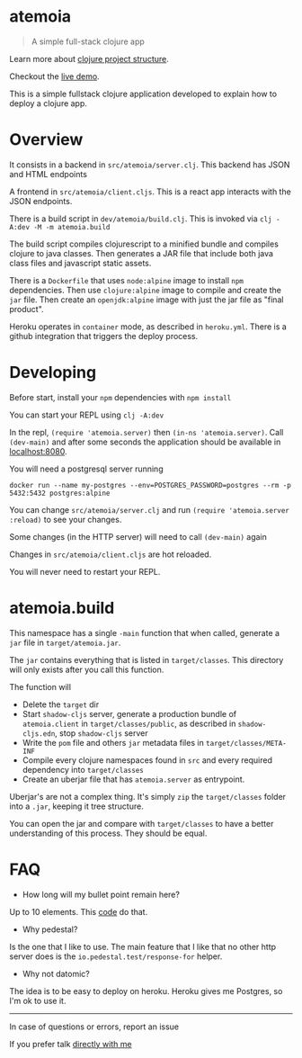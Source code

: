 # atemoia

> A simple full-stack clojure app

Learn more about [clojure project structure](https://souenzzo.com.br/creating-a-clojure-project.html).

Checkout the [live demo](https://atemoia.herokuapp.com/).

This is a simple fullstack clojure application developed to explain how to deploy a clojure app.

# Overview

It consists in a backend in `src/atemoia/server.clj`. This backend has JSON and HTML endpoints

A frontend in `src/atemoia/client.cljs`. This is a react app interacts with the JSON endpoints.

There is a build script in `dev/atemoia/build.clj`. This is invoked via `clj -A:dev -M -m atemoia.build`

The build script compiles clojurescript to a minified bundle and compiles clojure to java classes.
Then generates a JAR file that include both java class files and javascript static assets.

There is a `Dockerfile` that uses `node:alpine` image to install `npm` dependencies.
Then use `clojure:alpine` image to compile and create the `jar` file.
Then create an `openjdk:alpine` image with just the jar file as "final product".

Heroku operates in `container` mode, as described in `heroku.yml`.
There is a github integration that triggers the deploy process.

# Developing

Before start, install your `npm` dependencies with `npm install`

You can start your REPL using `clj -A:dev`

In the repl, `(require 'atemoia.server)` then `(in-ns 'atemoia.server)`.
Call `(dev-main)` and after some seconds the application should be available in [localhost:8080](http://localhost:8080).

You will need a postgresql server running

```shell
docker run --name my-postgres --env=POSTGRES_PASSWORD=postgres --rm -p 5432:5432 postgres:alpine
```

You can change `src/atemoia/server.clj` and run `(require 'atemoia.server :reload)` to see your changes.

Some changes (in the HTTP server) will need to call `(dev-main)` again

Changes in `src/atemoia/client.cljs` are hot reloaded.

You will never need to restart your REPL.

# atemoia.build

This namespace has a single `-main` function that when called, generate a `jar` file in `target/atemoia.jar`.

The `jar` contains everything that is listed in `target/classes`. This directory will only exists after you call this
function.

The function will

- Delete the `target` dir
- Start `shadow-cljs` server, generate a production bundle of `atemoia.client` in `target/classes/public`, as described
  in `shadow-cljs.edn`, stop `shadow-cljs` server
- Write the `pom` file and others `jar` metadata files in `target/classes/META-INF`
- Compile every clojure namespaces found in `src` and every required dependency into `target/classes`
- Create an uberjar file that has `atemoia.server` as entrypoint.

Uberjar's are not a complex thing. It's simply `zip` the `target/classes` folder into a `.jar`, keeping it tree
structure.

You can open the jar and compare with `target/classes` to have a better understanding of this process.
They should be equal.

# FAQ

- How long will my bullet point remain here?

Up to 10 elements. This [code](https://github.com/souenzzo/atemoia/blob/main/src/atemoia/server.clj#L68) do that.

- Why pedestal?

Is the one that I like to use. The main feature that I like that no other http server does is
the `io.pedestal.test/response-for` helper.

- Why not datomic?

The idea is to be easy to deploy on heroku. Heroku gives me Postgres, so I'm ok to use it.

---

In case of questions or errors, report an issue

If you prefer talk [directly with me](https://t.me/souenzzo)
